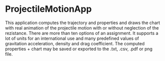 # ProjectileMotionApp
This application computes the trajectory and properties and draws the chart with real animation of the projectile motion with or without neglection of the rezistance. There are more than ten options of an assignment. It supports a lot of units for an international use and many predefined values of gravitation acceleration, density and drag coefficient. The computed properties + chart may be saved or exported to the .txt, .csv, .pdf or png file.

